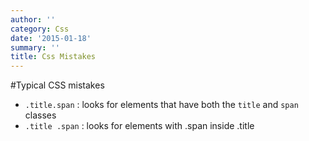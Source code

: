 ```yaml
---
author: ''
category: Css
date: '2015-01-18'
summary: ''
title: Css Mistakes
---
```

#Typical CSS mistakes

- `.title.span` : looks for elements that have both the `title` and `span` classes
- `.title .span` : looks for elements with .span inside .title
